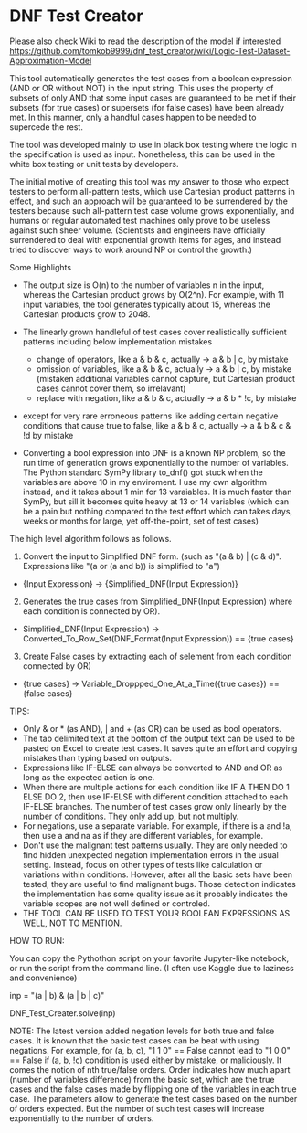 # DNF Test Creator

Please also check Wiki to read the description of the model if interested
https://github.com/tomkob9999/dnf_test_creator/wiki/Logic-Test-Dataset-Approximation-Model

This tool automatically generates the test cases from a boolean expression (AND or OR without NOT) in the input string.  This uses the property of subsets of only AND that some input cases are guaranteed to be met if their subsets (for true cases) or supersets (for false cases) have been already met.  In this manner, only a handful cases happen to be needed to supercede the rest.

The tool was developed mainly to use in black box testing where the logic in the specification is used as input.  Nonetheless, this can be used in the white box testing or unit tests by developers.

The initial motive of creating this tool was my answer to those who expect testers to perform all-pattern tests, which use Cartesian product patterns in effect, and such an approach will be guaranteed to be surrendered by the testers because such all-pattern test case volume grows exponentially, and humans or regular automated test machines only prove to be useless against such sheer volume.  (Scientists and engineers have officially surrendered to deal with exponential growth items for ages, and instead tried to discover ways to work around NP or control the growth.)

Some Highlights
- The output size is O(n) to the number of variables n in the input, whereas the Cartesian product grows by O(2^n).  For example, with 11 input variables, the tool generates typically about 15, whereas the Cartesian products grow to 2048.

- The linearly grown handleful of test cases cover realistically sufficient patterns including below implementation mistakes
  - change of operators, like a & b & c, actually -> a & b | c, by mistake
  - omission of variables, like a & b & c, actually -> a & b | c, by mistake (mistaken additional variables cannot capture, but Cartesian product cases cannot cover them, so irrelavant)
  - replace with negation, like a & b & c, actually -> a & b * !c, by mistake
- except for very rare erroneous patterns like adding certain negative conditions that cause true to false, like a & b & c, actually -> a & b & c & !d by mistake
    
- Converting a bool expression into DNF is a known NP problem, so the run time of generation grows exponentially to the number of variables.  The Python standard SymPy library to_dnf() got stuck when the variables are above 10 in my enviroment.  I use my own algorithm instead, and it takes about 1 min for 13 varaiables.  It is much faster than SymPy, but sill it becomes quite heavy at 13 or 14 variables (which can be a pain but nothing compared to the test effort which can takes days, weeks or months for large, yet off-the-point, set of test cases)  
 
The high level algorithm follows as follows.

1. Convert the input to Simplified DNF form. (such as "(a & b) | (c & d)".  Expressions like "(a or (a and b)) is simplified to "a")

- {Input Expression} -> {Simplified_DNF(Input Expression)}

2. Generates the true cases from Simplified_DNF(Input Expression) where each condition is connected by OR).

- Simplified_DNF(Input Expression) -> Converted_To_Row_Set(DNF_Format(Input Expression)) == {true cases}

3. Create False cases by extracting each of selement from each condition connected by OR)

- {true cases} -> Variable_Droppped_One_At_a_Time({true cases}) == {false cases}


TIPS:

- Only & or * (as AND), | and + (as OR) can be used as bool operators.
- The tab delimited text at the bottom of the output text can be used to be pasted on Excel to create test cases.  It saves quite an effort and copying mistakes than typing based on outputs.
- Expressions like IF-ELSE can always be converted to AND and OR as long as the expected action is one.
- When there are multiple actions for each condition like IF A THEN DO 1 ELSE DO 2, then use IF-ELSE with different condition attached to each IF-ELSE branches.  The number of test cases grow only linearly by the number of conditions.  They only add up, but not multiply.
- For negations, use a separate variable.  For example, if there is a and !a, then use a and na as if they are different variables, for example.
- Don't use the malignant test patterns usually.  They are only needed to find hidden unexpected negation implementation errors in the usual setting.  Instead, focus on other types of tests like calculation or variations within conditions.  However, after all the basic sets have been tested, they are useful to find malignant bugs.  Those detection indicates the implementation has some quality issue as it probably indicates the variable scopes are not well defined or controled.
- THE TOOL CAN BE USED TO TEST YOUR BOOLEAN EXPRESSIONS AS WELL, NOT TO MENTION.


HOW TO RUN:

You can copy the Pythothon script on your favorite Jupyter-like notebook, or run the script from the command line. (I often use Kaggle due to laziness and convenience)

inp = "(a | b) & (a | b | c)"

DNF_Test_Creater.solve(inp)

NOTE:
  The latest version added negation levels for both true and false cases.  It is known that the basic test cases can be beat with using negations.  For example, for (a, b, c), "1 1 0" == False cannot lead to "1 0 0" == False if (a, b, !c) condition is used either by mistake, or maliciously.  It comes the notion of nth true/false orders.  Order indicates how much apart (number of variables difference) from the basic set, which are the true cases and the false cases made by flipping one of the variables in each true case.  The parameters allow to generate the test cases based on the number of orders expected.  But the number of such test cases will increase exponentially to the number of orders.

